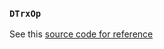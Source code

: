 
### `DTrxOp`

See this [source code for reference](https://github.com/dfuse-io/eosws-go/blob/master/mdl/v1/dtrxop.go)
